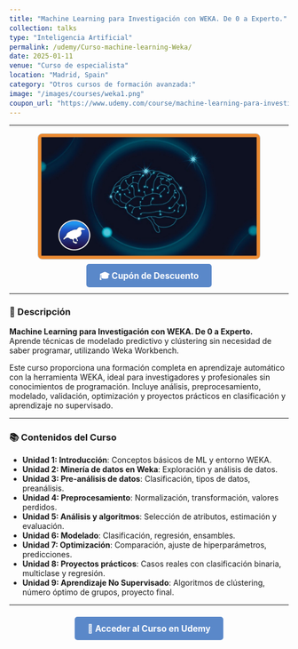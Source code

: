 ```yaml
---
title: "Machine Learning para Investigación con WEKA. De 0 a Experto."
collection: talks
type: "Inteligencia Artificial"
permalink: /udemy/Curso-machine-learning-Weka/
date: 2025-01-11
venue: "Curso de especialista"
location: "Madrid, Spain"
category: "Otros cursos de formación avanzada:"
image: "/images/courses/weka1.png"
coupon_url: "https://www.udemy.com/course/machine-learning-para-investigacion-con-weka/?couponCode=ABR_2025"
---
```


<!-- ✅ Structured Data for SEO -->
<script type="application/ld+json">
{
  "@context": "https://schema.org",
  "@type": "Course",
  "name": "Machine Learning para Investigación con WEKA. De 0 a Experto.",
  "description": "Curso completo de análisis y modelado predictivo con Machine Learning usando la plataforma WEKA, sin necesidad de programación.",
  "provider": {
    "@type": "Organization",
    "name": "Udemy",
    "sameAs": "https://www.udemy.com"
  },
  "educationalCredentialAwarded": "Certificado de finalización",
  "inLanguage": "es",
  "url": "https://www.udemy.com/course/machine-learning-para-investigacion-con-weka/?couponCode=ABR_2025",
  "image": "https://www.manuelcastillo.eu/images/courses/weka1.png",
  "offers": {
    "@type": "Offer",
    "url": "https://www.udemy.com/course/machine-learning-para-investigacion-con-weka/?couponCode=ABR_2025",
    "priceCurrency": "USD",
    "price": "12.00",
    "availability": "https://schema.org/InStock",
    "validFrom": "2025-04-01"
  },
  "hasCourseInstance": {
    "@type": "CourseInstance",
    "name": "Machine Learning para Investigación con WEKA. De 0 a Experto.",
    "courseMode": "online",
    "courseWorkload": "PT10H",
    "inLanguage": "es",
    "startDate": "2025-01-01",
    "endDate": "2025-12-31",
    "eventAttendanceMode": "https://schema.org/OnlineEventAttendanceMode",
    "eventStatus": "https://schema.org/EventScheduled",
    "location": {
      "@type": "VirtualLocation",
      "url": "https://www.udemy.com",
      "address": {
        "@type": "PostalAddress",
        "addressLocality": "Madrid",
        "addressCountry": "ES"
      }
    },
    "image": "https://www.manuelcastillo.eu/images/courses/weka1.png",
    "description": "Curso online impartido por Manuel Castillo-Cara utilizando la plataforma WEKA para modelado predictivo sin programación.",
    "organizer": {
      "@type": "Organization",
      "name": "Udemy",
      "url": "https://www.udemy.com"
    },
    "performer": {
      "@type": "Person",
      "name": "Manuel Castillo-Cara"
    },
    "offers": {
      "@type": "Offer",
      "url": "https://www.udemy.com/course/machine-learning-para-investigacion-con-weka/?couponCode=ABR_2025",
      "priceCurrency": "USD",
      "price": "12.00",
      "availability": "https://schema.org/InStock",
      "validFrom": "2025-04-01"
    }
  }
}
</script>

<style>
.boton-udemy {
  background-color: #5a88c9;
  color: white;
  padding: 0.75em 1.5em;
  text-decoration: none !important;
  font-weight: bold;
  border-radius: 5px;
  font-size: 1.1em;
  transition: background-color 0.3s ease;
}
.boton-udemy:hover {
  background-color: #4e7abf;
  text-decoration: none !important;
}
.page__taxonomy {
  display: none !important;
}
</style>

---

<div style="text-align: center;">
  <img src="/images/courses/weka1.png" alt="Curso WEKA" width="400" style="border-radius: 8px; border: 1px solid #ccc; margin-bottom: 1rem;">
</div>

<div style="text-align: center; margin-bottom: 1rem;">
  <a href="https://www.udemy.com/course/machine-learning-para-investigacion-con-weka/?couponCode=ABR_2025" target="_blank" class="boton-udemy">
    🎓 Cupón de Descuento
  </a>
</div>

---

### 📘 Descripción

**Machine Learning para Investigación con WEKA. De 0 a Experto.**  
Aprende técnicas de modelado predictivo y clústering sin necesidad de saber programar, utilizando Weka Workbench.

Este curso proporciona una formación completa en aprendizaje automático con la herramienta WEKA, ideal para investigadores y profesionales sin conocimientos de programación. Incluye análisis, preprocesamiento, modelado, validación, optimización y proyectos prácticos en clasificación y aprendizaje no supervisado.

---

### 📚 Contenidos del Curso

- **Unidad 1: Introducción**: Conceptos básicos de ML y entorno WEKA.  
- **Unidad 2: Minería de datos en Weka**: Exploración y análisis de datos.  
- **Unidad 3: Pre-análisis de datos**: Clasificación, tipos de datos, preanálisis.  
- **Unidad 4: Preprocesamiento**: Normalización, transformación, valores perdidos.  
- **Unidad 5: Análisis y algoritmos**: Selección de atributos, estimación y evaluación.  
- **Unidad 6: Modelado**: Clasificación, regresión, ensambles.  
- **Unidad 7: Optimización**: Comparación, ajuste de hiperparámetros, predicciones.  
- **Unidad 8: Proyectos prácticos**: Casos reales con clasificación binaria, multiclase y regresión.  
- **Unidad 9: Aprendizaje No Supervisado**: Algoritmos de clústering, número óptimo de grupos, proyecto final.

---

<div style="text-align: center; margin-top: 2rem;">
  <a href="https://www.udemy.com/course/machine-learning-para-investigacion-con-weka/?couponCode=ABR_2025" target="_blank" class="boton-udemy">
    🚀 Acceder al Curso en Udemy
  </a>
</div>
